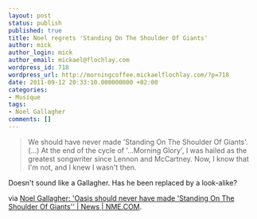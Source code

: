 ```yaml
---
layout: post
status: publish
published: true
title: Noel regrets 'Standing On The Shoulder Of Giants'
author: mick
author_login: mick
author_email: mickael@flochlay.com
wordpress_id: 718
wordpress_url: http://morningcoffee.mickaelflochlay.com/?p=718
date: 2011-09-12 20:33:10.000000000 +02:00
categories:
- Musique
tags:
- Noel Gallagher
comments: []
---
```

<blockquote>We should have never made 'Standing On The Shoulder Of Giants'.  (...) At the end of the cycle of '...Morning Glory', I was hailed as the greatest songwriter since Lennon and McCartney. Now, I know that I'm not, and I knew I wasn't then.</blockquote>
Doesn't sound like a Gallagher. Has he been replaced by a look-alike?

via <a href="http://www.nme.com/news/noel-gallagher/59162">Noel Gallagher: 'Oasis should never have made 'Standing On The Shoulder Of Giants'' | News | NME.COM</a>.

